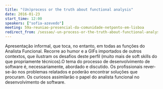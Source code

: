```yaml
---
title: "(Un)process or the truth about functional analysis"
date: 2016-01-23
start_time: 12:00
speakers: ["sofia-azevedo"]
meeting: 59a-reuniao-presencial-da-comunidade-netponto-em-lisboa
redirect_from: /sessao/-un-process-or-the-truth-about-functional-analysis/
---
```


Apresentação informal, que toca, no entanto, em todas as funções do Analista Funcional. Recorre ao humor e a GIFs importados de outros contextos, que ilustram os desafios deste perfil (muito mais de soft skills do que propriamente técnicos).O tema do processo de desenvolvimento de software é, necessariamente, abordado e discutido. Os profissionais rever-se-ão nos problemas relatados e poderão encontrar soluções que procuram. Os curiosos assimilarão o papel do analista funcional no desenvolvimento de software.
